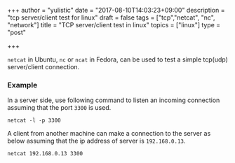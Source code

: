 +++
author = "yulistic"
date = "2017-08-10T14:03:23+09:00"
description = "tcp server/client test for linux"
draft = false
tags = ["tcp","netcat", "nc", "network"]
title = "TCP server/client test in linux"
topics = ["linux"]
type = "post"

+++

`netcat` in Ubuntu, `nc` or `ncat` in Fedora, can be used to test a simple tcp(udp) server/client connection.

### Example

In a server side, use following command to listen an incoming connection assuming that the port `3300` is used.

```shell
netcat -l -p 3300
```

A client from another machine can make a connection to the server as below assuming that the ip address of server is `192.168.0.13`.
```shell
netcat 192.168.0.13 3300
```
